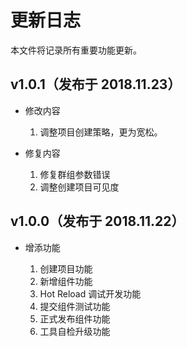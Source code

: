 # 更新日志

本文件将记录所有重要功能更新。

## v1.0.1（发布于 2018.11.23）

- 修改内容
  1. 调整项目创建策略，更为宽松。

- 修复内容
  1. 修复群组参数错误
  2. 调整创建项目可见度

## v1.0.0（发布于 2018.11.22）

- 增添功能

  1. 创建项目功能
  2. 新增组件功能
  3. Hot Reload 调试开发功能
  4. 提交组件测试功能
  5. 正式发布组件功能
  6. 工具自检升级功能
